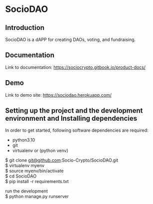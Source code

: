 # SocioDAO

## Introduction
SocioDAO is a dAPP for creating DAOs, voting, and fundraising.

## Documentation
Link to documentation: https://sociocrypto.gitbook.io/product-docs/

## Demo
Link to demo site: https://sociodao.herokuapp.com/

## Setting up the project and the development environment and Installing dependencies

In order to get started, following software dependencies are required:

* python3.10
* git
* virtualenv or (python venv)


$ git clone git@github.com:Socio-Crypto/SocioDAO.git <br />
$ virtualenv myenv <br />
$ source myenv/bin/activate <br />
$ cd SocioDAO <br />
$ pip install -r requirements.txt <br />

run the development <br />
$ python manage.py runserver <br />




